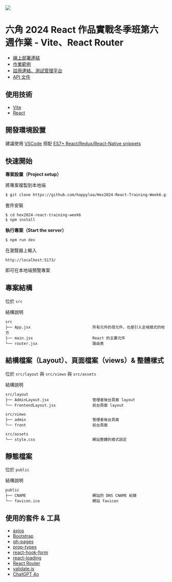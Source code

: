 ![](https://i.imgur.com/TRdGrQ2.png)

# 六角 2024 React 作品實戰冬季班第六週作業 - Vite、React Router

- [線上部署連結](http://hex2024-react-training-week6.worksbyaaron.com/)
- [作業範例](https://github.com/hexschool/react-training-chapter-2024)
- [註冊連結、測試管理平台](https://ec-course-api.hexschool.io/)
- [API 文件](https://hexschool.github.io/ec-courses-api-swaggerDoc/)

## 使用技術

- [Vite](https://vitejs.dev/)
- [React](https://react.dev/)

## 開發環境設置

建議使用 [VSCode](https://code.visualstudio.com/) 搭配 [ES7+ React/Redux/React-Native snippets](https://marketplace.visualstudio.com/items?itemName=dsznajder.es7-react-js-snippets)

## 快速開始

**專案設置（Project setup）**

將專案複製到本地端

```sh
$ git clone https://github.com/happyloa/Hex2024-React-Training-Week6.git
```

套件安裝

```sh
$ cd hex2024-react-training-week6
$ npm install
```

**執行專案（Start the server）**

```sh
$ npm run dev
```

在瀏覽器上輸入

```
http://localhost:5173/
```

即可在本地端預覽專案

## 專案結構

位於 `src`

結構說明

```
src
├── App.jsx                           所有元件的母元件，也是引入全域樣式的地方
├── main.jsx                          React 的主要元件
└── router.jsx                        路由表
```

## 結構檔案（Layout）、頁面檔案（views）& 整體樣式

位於 `src/layout` 與 `src/views` 與 `src/assets`

結構說明

```
src/layout
├── AdminLayout.jsx                   管理者後台頁面 layout
└── FrontendLayout.jsx                前台頁面 layout
```

```
src/views
├── admin                             管理者後台頁面
└── front                             前台頁面
```

```
src/assets
└── style.css                         網站整體的樣式設定
```

## 靜態檔案

位於 `public`

結構說明

```
public
├── CNAME                             網站的 DNS CNAME 紀錄
└── favicon.ico                       網站 favicon
```

## 使用的套件 & 工具

- [axios](https://axios-http.com/)
- [Bootstrap](https://getbootstrap.com/)
- [gh-pages](https://www.npmjs.com/package/gh-pages)
- [prop-types](https://www.npmjs.com/package/prop-types)
- [react-hook-form](https://react-hook-form.com/)
- [react-loading](https://www.npmjs.com/package/react-loading)
- [React Router](https://reactrouter.com/)
- [validate.js](https://validatejs.org/)
- [ChatGPT 4o](https://openai.com/)
